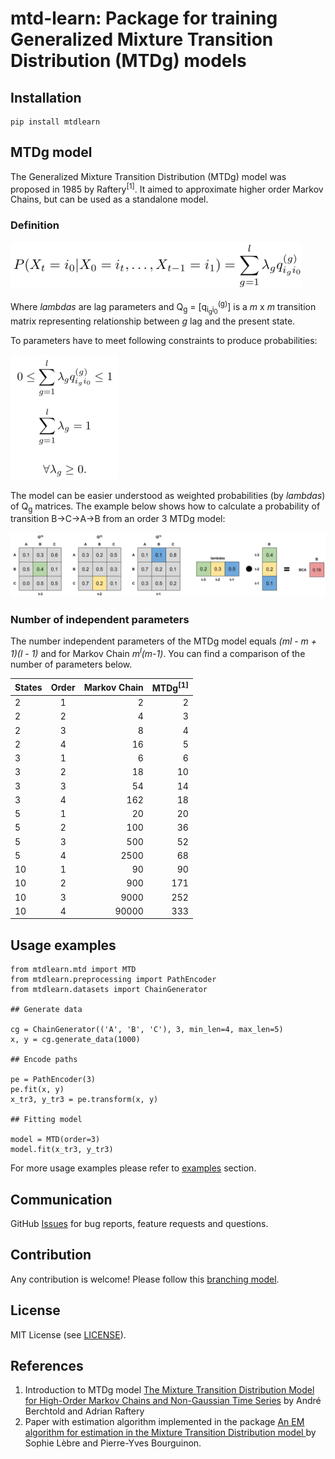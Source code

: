 # mtd-learn: Package for training Generalized Mixture Transition Distribution (MTDg) models

## Installation

```
pip install mtdlearn
```

## MTDg model

The Generalized Mixture Transition Distribution (MTDg) model was proposed in 1985 by Raftery<sup>[1]</sup>. It aimed 
to approximate higher order Markov Chains, but can be used as a standalone model.

### Definition

![mtd_def](readme_images/mtd_def_small.png)

Where _lambdas_ are lag parameters and Q<sub>g</sub> = [q<sub>i<sub>g</sub></sub><sub>i<sub>0</sub></sub><sup>(g)</sup>]
is a _m_ x _m_ transition matrix representing relationship between _g_ lag and the present state.

To parameters have to meet following constraints to produce probabilities:

![mtd_constr](readme_images/mtd_contraints_small.png)

The model can be easier understood as weighted probabilities (by _lambdas_) of Q<sub>g</sub> matrices. The example below
shows how to calculate a probability of transition B->C->A->B from an order 3 MTDg model:

![mtd_img](readme_images/mtd.png)

### Number of independent parameters

The number independent parameters of the MTDg model equals _(ml - m + 1)(l - 1)_ and for Markov Chain 
_m<sup>l</sup>(m-1)_. You can find a comparison of the number of parameters below.

| States   |      Order    | Markov Chain | MTDg<sup>[1]</sup>  |
|----------|:-------------:|-------------:|--------------------:|
| 2        | 1             |     2        | 2                   |
| 2        | 2             |     4        | 3                   |
| 2        | 3             |     8        | 4                   |
| 2        | 4             |    16        | 5                   |
| 3        | 1             |     6        | 6                   |
| 3        | 2             |    18        | 10                  |
| 3        | 3             |    54        | 14                  |
| 3        | 4             |   162        | 18                  |
| 5        | 1             |    20        | 20                  |
| 5        | 2             |   100        | 36                  |
| 5        | 3             |   500        | 52                  |
| 5        | 4             |  2500        | 68                  |
| 10       | 1             |    90        | 90                  |
| 10       | 2             |   900        | 171                 |
| 10       | 3             |  9000        | 252                 |
| 10       | 4             | 90000        | 333                 |


## Usage examples
```
from mtdlearn.mtd import MTD
from mtdlearn.preprocessing import PathEncoder
from mtdlearn.datasets import ChainGenerator

## Generate data

cg = ChainGenerator(('A', 'B', 'C'), 3, min_len=4, max_len=5)
x, y = cg.generate_data(1000)

## Encode paths

pe = PathEncoder(3)
pe.fit(x, y)
x_tr3, y_tr3 = pe.transform(x, y)

## Fitting model

model = MTD(order=3)
model.fit(x_tr3, y_tr3)
```
For more usage examples please refer to [examples](https://github.com/PiotrekGa/mtd-learn/tree/master/examples) section.

## Communication
GitHub [Issues](https://github.com/PiotrekGa/mtd-learn/issues) for bug reports, feature requests and questions.

## Contribution
Any contribution is welcome! Please follow this [branching model](https://nvie.com/posts/a-successful-git-branching-model/).

## License
MIT License (see [LICENSE](https://github.com/PiotrekGa/mtd-learn/blob/master/LICENSE)).

## References
1. Introduction to MTDg model [The Mixture Transition Distribution Model for High-Order Markov Chains and Non-Gaussian Time Series](https://projecteuclid.org/euclid.ss/1042727943) by André Berchtold and Adrian Raftery
2. Paper with estimation algorithm implemented in the package [An EM algorithm for estimation in the Mixture Transition Distribution model
](https://arxiv.org/abs/0803.0525) by Sophie Lèbre and Pierre-Yves Bourguinon.
